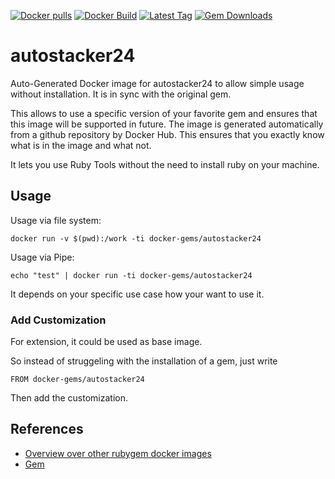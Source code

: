 [![Docker pulls](https://img.shields.io/docker/pulls/rubygem/autostacker24.svg)](https://hub.docker.com/r/rubygem/autostacker24/)
[![Docker Build](https://img.shields.io/docker/automated/rubygem/autostacker24.svg)](https://hub.docker.com/r/rubygem/autostacker24/)
[![Latest Tag](https://img.shields.io/github/tag/docker-rubygem/autostacker24.svg)](https://hub.docker.com/r/rubygem/autostacker24/)
[![Gem Downloads](https://img.shields.io/gem/dt/autostacker24.svg)](https://rubygems.org/gems/autostacker24/)
# autostacker24

Auto-Generated Docker image for autostacker24 to allow simple usage without installation.
It is in sync with the original gem.

This allows to use a specific version of your favorite gem and ensures that this image will be supported in future.
The image is generated automatically from a github repository by Docker Hub.
This ensures that you exactly know what is in the image and what not.

It lets you use Ruby Tools without the need to install ruby on your machine.

## Usage

Usage via file system:

`docker run -v $(pwd):/work -ti docker-gems/autostacker24`

Usage via Pipe:

`echo "test" | docker run -ti docker-gems/autostacker24`

It depends on your specific use case how your want to use it.

### Add Customization

For extension, it could be used as base image.

So instead of struggeling with the installation of a gem, just write

`FROM docker-gems/autostacker24`

Then add the customization.

## References

 - [Overview over other rubygem docker images](https://github.com/thinkbot/docker-rubygem)
 - [Gem](https://rubygems.org/gems/autostacker24/)
